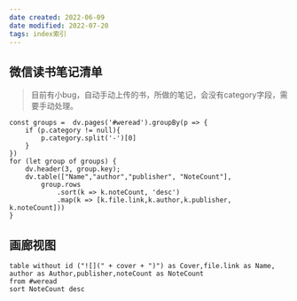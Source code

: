 ```yaml
---
date created: 2022-06-09
date modified: 2022-07-20
tags: index索引
---
```


## 微信读书笔记清单

> 目前有小bug，自动手动上传的书，所做的笔记，会没有category字段，需要手动处理。
```dataviewjs
const groups =  dv.pages('#weread').groupBy(p => {
    if (p.category != null){
        p.category.split('-')[0]
    }
})
for (let group of groups) {
	dv.header(3, group.key);
	dv.table(["Name","author","publisher", "NoteCount"],
		group.rows
			.sort(k => k.noteCount, 'desc')
			.map(k => [k.file.link,k.author,k.publisher, k.noteCount]))
}
```

## 画廊视图

```dataview
table without id ("![](" + cover + ")") as Cover,file.link as Name, author as Author,publisher,noteCount as NoteCount
from #weread 
sort NoteCount desc
```